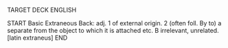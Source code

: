 TARGET DECK
ENGLISH

START
Basic
Extraneous
Back: adj. 1 of external origin. 2 (often foll. By to) a separate from the object to which it is attached etc. B irrelevant, unrelated. [latin extraneus]
END
